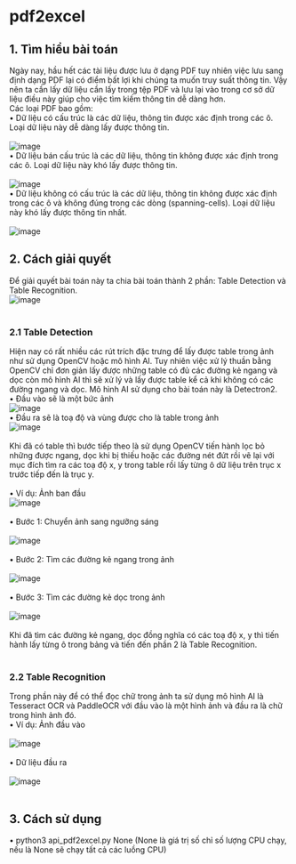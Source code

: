 # pdf2excel
## 1. Tìm hiểu bài toán
Ngày nay, hầu hết các tài liệu được lưu ở dạng PDF tuy nhiên việc lưu sang định dạng PDF lại có điểm bất lợi khi chúng ta muốn truy suất thông tin. Vậy nên ta cần lấy dữ liệu cần lấy trong tệp PDF và lưu lại vào trong cơ sở dữ liệu điều này giúp cho việc tìm kiếm thông tin dễ dàng hơn.
<br/>
Các loại PDF bao gồm:
<br/>
• Dữ liệu có cấu trúc là các dữ liệu, thông tin được xác định trong các ô. Loại dữ liệu này dễ dàng lấy được thông tin.
<br/>
<br/>
![image](https://github.com/xdnguyenhiepxd/pdf2excel/assets/88564663/567aef17-216d-4557-8fa0-f941ae3b6153)
<br/>
• Dữ liệu bán cấu trúc là các dữ liệu, thông tin không được xác định trong các ô. Loại dữ liệu này khó lấy được thông tin.
<br/>
<br/>
![image](https://github.com/xdnguyenhiepxd/pdf2excel/assets/88564663/3d78c338-f808-4811-ba5f-a2af567cc94a)
<br/>
• Dữ liệu không có cấu trúc là các dữ liệu, thông tin không được xác định trong các ô và không đúng trong các dòng (spanning-cells). Loại dữ liệu này khó lấy được thông tin nhất.
<br/>
<br/>
![image](https://github.com/xdnguyenhiepxd/pdf2excel/assets/88564663/4533887b-6000-456e-a109-b793b5f669c7)
## 2. Cách giải quyết
Để giải quyết bài toán này ta chia bài toán thành 2 phần: Table Detection và Table Recognition.
<br/>
![image](https://github.com/xdnguyenhiepxd/pdf2excel/assets/88564663/ef4f6900-353b-4858-881a-1ac4cbe6a258)
<br/>
<br/>
### 2.1 Table Detection
Hiện nay có rất nhiều các rút trích đặc trưng để lấy được table trong ảnh như sử dụng OpenCV hoặc mô hình AI. Tuy nhiên việc xử lý thuần bằng OpenCV chỉ đơn giản lấy được những table có đủ các đường kẻ ngang và dọc còn mô hình AI thì sẽ xử lý và lấy được table kể cả khi không có các đường ngang và dọc. Mô hình AI sử dụng cho bài toán này là Detectron2.
<br/>
• Đầu vào sẽ là một bức ảnh
<br/>
![image](https://github.com/xdnguyenhiepxd/pdf2excel/assets/88564663/72b73aa2-1704-44c7-809d-2cf906237c14)
<br/>
• Đầu ra sẽ là toạ độ và vùng được cho là table trong ảnh
<br/>
![image](https://github.com/xdnguyenhiepxd/pdf2excel/assets/88564663/5842ba8c-ffd4-4889-ba47-31f2d730729c)
<br/>
<br/>
Khi đã có table thì bước tiếp theo là sử dụng OpenCV tiến hành lọc bỏ những được ngang, dọc khi bị thiếu hoặc các đường nét đứt rồi vẽ lại với mục đích tìm ra các toạ độ x, y trong table rồi lấy từng ô dữ liệu trên trục x trước tiếp đến là trục y.
<br/>
<br/>
• Ví dụ: Ảnh ban đầu
<br/>
![image](https://github.com/xdnguyenhiepxd/pdf2excel/assets/88564663/518f5687-bea0-4307-af33-5af25325d671)
<br/>
<br/>
• Bước 1: Chuyển ảnh sang ngưỡng sáng
<br/>
<br/>
![image](https://github.com/xdnguyenhiepxd/pdf2excel/assets/88564663/4af489bd-a527-4af0-8aea-b5bccdf5dac4)
<br/>
<br/>
• Bước 2: Tìm các đường kẻ ngang trong ảnh
<br/>
<br/>
![image](https://github.com/xdnguyenhiepxd/pdf2excel/assets/88564663/6a6c8f15-be9f-4eb6-aebe-d3266b9ff20d)
<br/>
<br/>
• Bước 3: Tìm các đường kẻ dọc trong ảnh
<br/>
<br/>
![image](https://github.com/xdnguyenhiepxd/pdf2excel/assets/88564663/fe3c881b-104f-4d07-8ecf-60710fd3af21)
<br/>
<br/>
Khi đã tìm các đường kẻ ngang, dọc đồng nghĩa có các toạ độ x, y thì tiến hành lấy từng ô trong bảng và tiến đến phần 2 là Table Recognition.
<br/>
<br/>
### 2.2 Table Recognition
Trong phần này để có thể đọc chữ trong ảnh ta sử dụng mô hình AI là Tesseract OCR và PaddleOCR với đầu vào là một hình ảnh và đầu ra là chữ trong hình ảnh đó.
<br/>
• Ví dụ: Ảnh đầu vào
<br/>
<br/>
![image](https://github.com/xdnguyenhiepxd/pdf2excel/assets/88564663/b73bc2fc-acbc-4ce5-bae2-73503b2c2f9e)
<br/>
<br/>
• Dữ liệu đầu ra
<br/>
<br/>
![image](https://github.com/xdnguyenhiepxd/pdf2excel/assets/88564663/1329480c-81ca-4fcf-83e4-4a8a9eca60b7)
<br/>
<br/>
## 3. Cách sử dụng
• python3 api_pdf2excel.py None (None là giá trị số chỉ số lượng CPU chạy, nếu là None sẽ chạy tất cả các luồng CPU)
